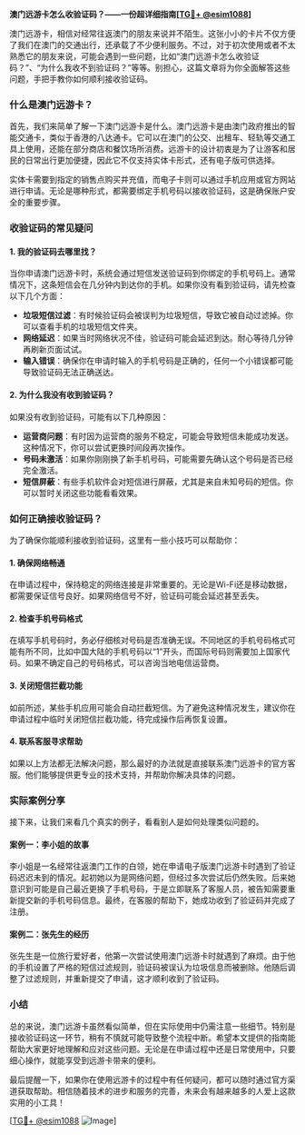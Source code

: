 **澳门远游卡怎么收验证码？——一份超详细指南[[TG💪+ @esim1088](https://t.me/s/esim1088)]**

澳门远游卡，相信对经常往返澳门的朋友来说并不陌生。这张小小的卡片不仅方便了我们在澳门的交通出行，还承载了不少便利服务。不过，对于初次使用或者不太熟悉它的朋友来说，可能会遇到一些问题，比如“澳门远游卡怎么收验证码？”、“为什么我收不到验证码？”等等。别担心，这篇文章将为你全面解答这些问题，手把手教你如何顺利接收验证码。

### 什么是澳门远游卡？

首先，我们来简单了解一下澳门远游卡是什么。澳门远游卡是由澳门政府推出的智能交通卡，类似于香港的八达通卡。它可以在澳门的公交、出租车、轻轨等交通工具上使用，还能在部分商店和餐饮场所消费。远游卡的设计初衷是为了让游客和居民的日常出行更加便捷，因此它不仅支持实体卡形式，还有电子版可供选择。

实体卡需要到指定的销售点购买并充值，而电子卡则可以通过手机应用或官方网站进行申请。无论是哪种形式，都需要绑定手机号码以接收验证码，这是确保账户安全的重要步骤。

### 收验证码的常见疑问

#### 1. 我的验证码去哪里找？

当你申请澳门远游卡时，系统会通过短信发送验证码到你绑定的手机号码上。通常情况下，这条短信会在几分钟内到达你的手机。如果你没有看到验证码，请先检查以下几个方面：

- **垃圾短信过滤**：有时候验证码会被误判为垃圾短信，导致它被自动过滤掉。你可以查看手机的垃圾短信文件夹。
- **网络延迟**：如果当时网络状况不佳，验证码可能会延迟到达。耐心等待几分钟再刷新页面试试。
- **输入错误**：确保你在申请时输入的手机号码是正确的，任何一个小错误都可能导致验证码无法正确送达。

#### 2. 为什么我没有收到验证码？

如果没有收到验证码，可能有以下几种原因：

- **运营商问题**：有时因为运营商的服务不稳定，可能会导致短信未能成功发送。这种情况下，你可以尝试更换时间段再次操作。
- **号码未激活**：如果你刚刚换了新手机号码，可能需要先确认这个号码是否已经完全激活。
- **短信屏蔽**：有些手机软件会对短信进行屏蔽，尤其是来自未知号码的短信。你可以暂时关闭这些功能看看效果。

### 如何正确接收验证码？

为了确保你能顺利接收到验证码，这里有一些小技巧可以帮助你：

#### 1. 确保网络畅通

在申请过程中，保持稳定的网络连接是非常重要的。无论是Wi-Fi还是移动数据，都需要保证信号良好。如果网络信号不好，验证码可能会延迟甚至丢失。

#### 2. 检查手机号码格式

在填写手机号码时，务必仔细核对号码是否准确无误。不同地区的手机号码格式可能有所不同，比如中国大陆的手机号码以“1”开头，而国际号码则需要加上国家代码。如果不确定自己的号码格式，可以咨询当地电信运营商。

#### 3. 关闭短信拦截功能

如前所述，某些手机应用可能会自动拦截短信。为了避免这种情况发生，建议你在申请过程中临时关闭短信拦截功能，待完成操作后再恢复设置。

#### 4. 联系客服寻求帮助

如果以上方法都无法解决问题，那么最好的办法就是直接联系澳门远游卡的官方客服。他们能够提供更专业的技术支持，并帮助你解决具体的问题。

### 实际案例分享

接下来，让我们来看几个真实的例子，看看别人是如何处理类似问题的。

#### 案例一：李小姐的故事

李小姐是一名经常往返澳门工作的白领，她在申请电子版澳门远游卡时遇到了验证码迟迟未到的情况。起初她以为是网络问题，但经过多次尝试后仍然失败。后来她意识到可能是自己最近更换了手机号码，于是立即联系了客服人员，被告知需要重新提交新的手机号码信息。最终，在客服的帮助下，她成功收到了验证码并完成了注册。

#### 案例二：张先生的经历

张先生是一位旅行爱好者，他第一次尝试使用澳门远游卡时就遇到了麻烦。由于他的手机设置了严格的短信过滤规则，验证码被误认为垃圾信息而被删除。他随后调整了过滤规则，并重新提交了申请，这才顺利收到了验证码。

### 小结

总的来说，澳门远游卡虽然看似简单，但在实际使用中仍需注意一些细节。特别是接收验证码这一环节，稍有不慎就可能导致整个流程中断。希望本文提供的指南能帮助大家更好地理解和应对这些问题。无论是在申请过程中还是日常使用中，只要细心操作，就能享受到远游卡带来的便利。

最后提醒一下，如果你在使用远游卡的过程中有任何疑问，都可以随时通过官方渠道获取帮助。相信随着技术的进步和服务的完善，未来会有越来越多的人爱上这款实用的小工具！

[[TG💪+ @esim1088](https://t.me/s/esim1088) ![Image](https://i.postimg.cc/4NQfJmqS/Snipaste-2025-05-13-00-14-12.png)]